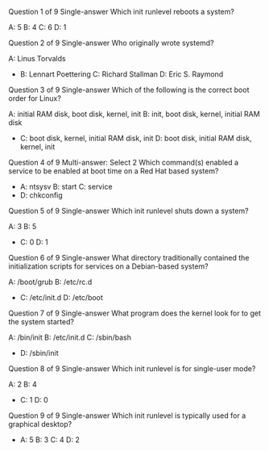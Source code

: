 Question 1 of 9
Single-answer
Which init runlevel reboots a system?

A: 5
B: 4
C: 6
D: 1


Question 2 of 9
Single-answer
Who originally wrote systemd?

A: Linus Torvalds
* B: Lennart Poettering
C: Richard Stallman
D: Eric S. Raymond


Question 3 of 9
Single-answer
Which of the following is the correct boot order for Linux?

A: initial RAM disk, boot disk, kernel, init
B: init, boot disk, kernel, initial RAM disk
* C: boot disk, kernel, initial RAM disk, init
D: boot disk, initial RAM disk, kernel, init


Question 4 of 9
Multi-answer: Select 2
Which command(s) enabled a service to be enabled at boot time on a Red Hat based system?

* A: ntsysv
B: start
C: service
* D: chkconfig


Question 5 of 9
Single-answer
Which init runlevel shuts down a system?

A: 3
B: 5
* C: 0
D: 1


Question 6 of 9
Single-answer
What directory traditionally contained the initialization scripts for services on a Debian-based system?

A: /boot/grub
B: /etc/rc.d
* C: /etc/init.d
D: /etc/boot


Question 7 of 9
Single-answer
What program does the kernel look for to get the system started?

A: /bin/init
B: /etc/init.d
C: /sbin/bash
* D: /sbin/init


Question 8 of 9
Single-answer
Which init runlevel is for single-user mode?

A: 2
B: 4
* C: 1
D: 0


Question 9 of 9
Single-answer
Which init runlevel is typically used for a graphical desktop?

* A: 5
B: 3
C: 4
D: 2